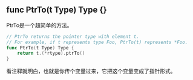 ## func PtrTo(t Type) Type {}

PtrTo是一个超简单的方法。  
```go
// PtrTo returns the pointer type with element t.
// For example, if t represents type Foo, PtrTo(t) represents *Foo.
func PtrTo(t Type) Type {
	return t.(*rtype).ptrTo()
}
```
看注释就明白，也就是你传个变量过来，它把这个变量变成了指针形式。  
